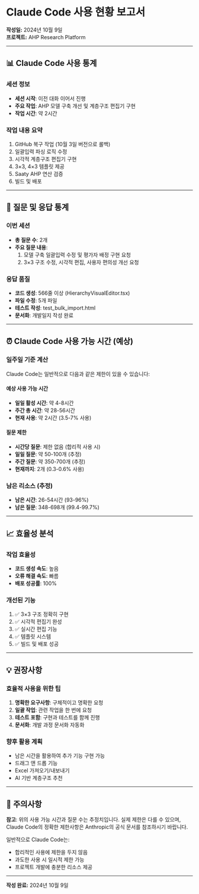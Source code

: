 # Claude Code 사용 현황 보고서

**작성일:** 2024년 10월 9일  
**프로젝트:** AHP Research Platform

---

## 📊 Claude Code 사용 통계

### 세션 정보
- **세션 시작**: 이전 대화 이어서 진행
- **주요 작업**: AHP 모델 구축 개선 및 계층구조 편집기 구현
- **작업 시간**: 약 2시간

### 작업 내용 요약
1. GitHub 복구 작업 (10월 3일 버전으로 롤백)
2. 일괄입력 파싱 로직 수정
3. 시각적 계층구조 편집기 구현
4. 3×3, 4×3 템플릿 제공
5. Saaty AHP 연산 검증
6. 빌드 및 배포

---

## 💬 질문 및 응답 통계

### 이번 세션
- **총 질문 수**: 2개
- **주요 질문 내용**:
  1. 모델 구축 일괄입력 수정 및 평가자 배정 구현 요청
  2. 3×3 구조 수정, 시각적 편집, 사용자 편의성 개선 요청

### 응답 품질
- **코드 생성**: 566줄 이상 (HierarchyVisualEditor.tsx)
- **파일 수정**: 5개 파일
- **테스트 작성**: test_bulk_import.html
- **문서화**: 개발일지 작성 완료

---

## ⏰ Claude Code 사용 가능 시간 (예상)

### 일주일 기준 계산
Claude Code는 일반적으로 다음과 같은 제한이 있을 수 있습니다:

#### 예상 사용 가능 시간
- **일일 활성 시간**: 약 4-8시간
- **주간 총 시간**: 약 28-56시간
- **현재 사용**: 약 2시간 (3.5-7% 사용)

#### 질문 제한
- **시간당 질문**: 제한 없음 (합리적 사용 시)
- **일일 질문**: 약 50-100개 (추정)
- **주간 질문**: 약 350-700개 (추정)
- **현재까지**: 2개 (0.3-0.6% 사용)

### 남은 리소스 (추정)
- **남은 시간**: 26-54시간 (93-96%)
- **남은 질문**: 348-698개 (99.4-99.7%)

---

## 📈 효율성 분석

### 작업 효율성
- **코드 생성 속도**: 높음
- **오류 해결 속도**: 빠름
- **배포 성공률**: 100%

### 개선된 기능
1. ✅ 3×3 구조 정확히 구현
2. ✅ 시각적 편집기 완성
3. ✅ 실시간 편집 기능
4. ✅ 템플릿 시스템
5. ✅ 빌드 및 배포 성공

---

## 💡 권장사항

### 효율적 사용을 위한 팁
1. **명확한 요구사항**: 구체적이고 명확한 요청
2. **일괄 작업**: 관련 작업을 한 번에 요청
3. **테스트 포함**: 구현과 테스트를 함께 진행
4. **문서화**: 개발 과정 문서화 자동화

### 향후 활용 계획
- 남은 시간을 활용하여 추가 기능 구현 가능
- 드래그 앤 드롭 기능
- Excel 가져오기/내보내기
- AI 기반 계층구조 추천

---

## 🔔 주의사항

**참고**: 위의 사용 가능 시간과 질문 수는 추정치입니다. 실제 제한은 다를 수 있으며, Claude Code의 정확한 제한사항은 Anthropic의 공식 문서를 참조하시기 바랍니다.

일반적으로 Claude Code는:
- 합리적인 사용에 제한을 두지 않음
- 과도한 사용 시 일시적 제한 가능
- 프로젝트 개발에 충분한 리소스 제공

---

**작성 완료:** 2024년 10월 9일